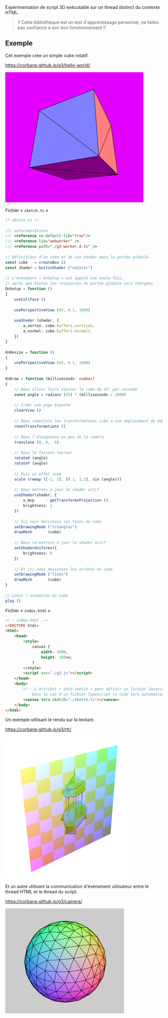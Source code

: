 
Expérimentation de script 3D exécutable sur un thread distinct du contexte HTML.

> !! Cette bibliothèque est un test d'apprentissage personnel, ne faites pas confiance à son bon fonctionnement !!

Exemple
-------

Cet exemple crée un simple cube rotatif.

https://corbane.github.io/g3/hello-world/

![](./capture.png)

Fichier « `sketch.ts` »

```ts
/* sketch.ts */

/// autocomplétions
/// <reference no-default-lib="true"/>
/// <reference lib="webworker" />
/// <reference path="./g3-worker.d.ts" />

// Définitions d’un cube et de son shader dans la portée globale
const cube   = createBox ()
const shader = buitinShader ("uvColor")

// L'événement « OnSetup » est appelé une seule fois,
// après que toutes les ressources de portée globale soit chargées
OnSetup = function ()
{
    useCullFace ()

    usePerspectiveView (45, 0.1, 1000)

    useShader (shader, {
        a_vertex: cube.buffers.vertices,
        a_normal: cube.buffers.normals
    })
}

OnResize = function ()
{
    usePerspectiveView (45, 0.1, 1000)
}

OnDraw = function (milliseconds: number)
{
    // Nous allons faire tourner le cube de 45° par seconde
    const angle = radians (45) * (milliseconds / 1000)

    // Créer une page blanche
    clearView ()

    // Nous remettons les transformations cube a son emplacement de départ
    resetTransformations ()

    // Nous l’éloignions un peu de la camera
    translate (0, 0, -5)

    // Nous le faisons tourner
    rotateX (angle)
    rotateY (angle)

    // Puis un effet zoom
    scale (remap ([-1, 1], [0.1, 1.2], sin (angle)))

    // Nous mettons à jour le shader actif
    useShader(shader, {
        u_mvp     : getTransformsProjection (),
        brightness: 1
    })

    // Ici nous dessinons les faces du cube
    setDrawingMode ("triangles")
    drawMesh       (cube)

    // Nous re-mettons à jour le shader actif
    setShaderUniforms({
        brightness: 0
    })

    // Et ici nous dessinons les arrêtes du cube
    setDrawingMode ("lines")
    drawMesh       (cube)
}

// Lance l'animation du cube
play ()

```

Fichier « `index.html` »

```html
<!-- index.html -->
<!DOCTYPE html>
<html>
    <head>
        <style>
            canvas {
                width: 100%;
                height: 100vw;
            }
        </style>
        <script src="./g3.js"></script>
    </head>
    <body>
        <!-- L'attribut « data-sketch » peut définir un fichier Javascript ou Typescript.
            Dans le cas d'un fichier Typescript le code sera automatiquement compilé -->
        <canvas data-sketch="./sketch.ts"></canvas>
    </body>
</html>
```

Un exemple utilisant le rendu sur la texture.

https://corbane.github.io/g3/rtt/

![](./capture.rtt.png)

Et un autre utilisant la communication d'événement utilisateur entre le thread HTML et le thread du script.

https://corbane.github.io/g3/camera/

![](./capture.evt.png)

